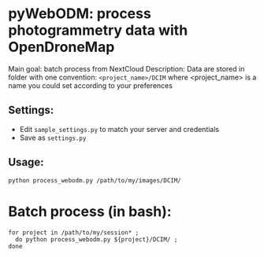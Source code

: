 # pyWebODM: process photogrammetry data with OpenDroneMap

Main goal: batch process from NextCloud
Description: Data are stored in folder with one convention: 
    `<project_name>/DCIM`
    where <project_name> is a name you could set according to your preferences


## Settings:

- Edit `sample_settings.py` to match your server and credentials
- Save as `settings.py`


## Usage:

`python process_webodm.py /path/to/my/images/DCIM/`


# Batch process (in bash):

```
for project in /path/to/my/session* ;
  do python process_webodm.py ${project}/DCIM/ ;
done
```